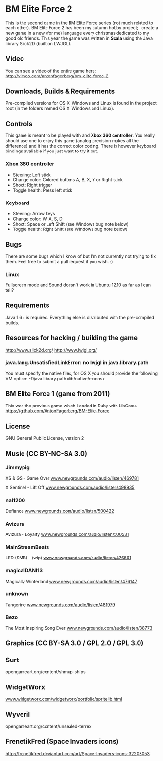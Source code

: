 # BM Elite Force 2
This is the second game in the BM Elite Force series (not much related to each other). BM Elite Force 2 has been my autumn hobby project; I create a new game in a new (for me) language every christmas dedicated to my good old friends. This year the game was written in __Scala__ using the Java library Slick2D (built on LWJGL).

## Video
You can see a video of the entire game here: http://vimeo.com/antonfagerberg/bm-elite-force-2

## Downloads, Builds & Requirements
Pre-compiled versions for OS X, Windows and Linux is found in the project root (in the folders named OS X, Windows and Linux).

## Controls
This game is meant to be played with and __Xbox 360 controller__. You really should use one to enjoy this game (analog precision makes all the difference) and it has the correct color coding. There is however keyboard bindings avaliable if you just want to try it out.

### Xbox 360 controller
 * Steering: Left stick
 * Change color: Colored buttons A, B, X, Y or Right stick
 * Shoot: Right trigger
 * Toggle health: Press left stick

### Keyboard
 * Steering: Arrow keys
 * Change color: W, A, S, D
 * Shoot: Space or Left Shift (see Windows bug note below)
 * Toggle health: Right Shift (see Windows bug note below)

## Bugs
There are some bugs which I know of but I'm not currently not trying to fix them. Feel free to submit a pull request if you wish. :)

### Linux
Fullscreen mode and Sound doesn't work in Ubuntu 12.10 as far as I can tell?

## Requirements
Java 1.6+ is required. Everything else is distributed with the pre-compiled builds.

## Resources for hacking / building the game
http://www.slick2d.org/
http://www.lwjgl.org/

### java.lang.UnsatisfiedLinkError: no lwjgl in java.library.path
You must specify the native files, for OS X you should provide the following VM option:
    -Djava.library.path=lib/native/macosx

## BM Elite Force 1 (game from 2011)
This was the previous game which I coded in Ruby with LibGosu.
https://github.com/AntonFagerberg/BM-Elite-Force

## License
GNU General Public License, version 2

## Music (CC BY-NC-SA 3.0)
### Jimmypig
XS & GS - Game Over
www.newgrounds.com/audio/listen/469781

X Sentinel - Lift Off
www.newgrounds.com/audio/listen/498935

### nal1200
Defiance
www.newgrounds.com/audio/listen/500422

### Avizura
Avizura - Loyalty
www.newgrounds.com/audio/listen/500531

### MainStreamBeats
LED (SMB) - (wip)
www.newgrounds.com/audio/listen/476561

### magicalDANI13
Magically Winterland
www.newgrounds.com/audio/listen/476147

### unknown
Tangerine
www.newgrounds.com/audio/listen/481979

### Bezo
The Most Inspiring Song Ever
www.newgrounds.com/audio/listen/38773

## Graphics (CC BY-SA 3.0 / GPL 2.0 / GPL 3.0)
## Surt
opengameart.org/content/shmup-ships 

## WidgetWorx
www.widgetworx.com/widgetworx/portfolio/spritelib.html

## Wyveril
opengameart.org/content/unsealed-terrex

## FrenetikFred (Space Invaders icons)
http://frenetikfred.deviantart.com/art/Space-Invaders-icons-32203053